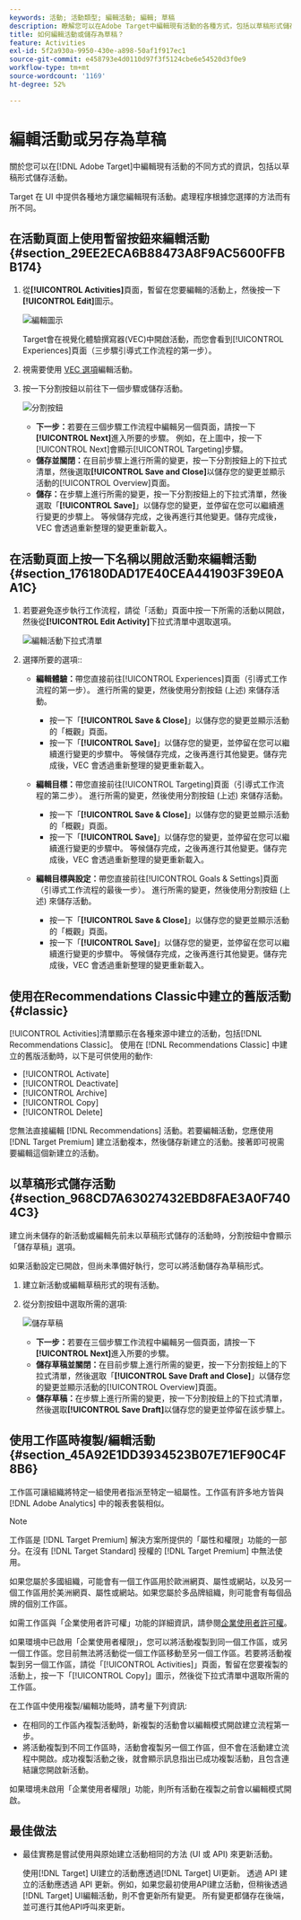```yaml
---
keywords: 活動; 活動類型; 編輯活動; 編輯; 草稿
description: 瞭解您可以在Adobe Target中編輯現有活動的各種方式，包括以草稿形式儲存活動。
title: 如何編輯活動或儲存為草稿？
feature: Activities
exl-id: 5f2a930a-9950-430e-a898-50af1f917ec1
source-git-commit: e458793e4d0110d97f3f5124cbe6e54520d3f0e9
workflow-type: tm+mt
source-wordcount: '1169'
ht-degree: 52%

---
```


# 編輯活動或另存為草稿

關於您可以在[!DNL Adobe Target]中編輯現有活動的不同方式的資訊，包括以草稿形式儲存活動。

Target 在 UI 中提供各種地方讓您編輯現有活動。處理程序根據您選擇的方法而有所不同。

## 在活動頁面上使用暫留按鈕來編輯活動 {#section_29EE2ECA6B88473A8F9AC5600FFBB174}

1. 從&#x200B;**[!UICONTROL Activities]**&#x200B;頁面，暫留在您要編輯的活動上，然後按一下&#x200B;**[!UICONTROL Edit]**&#x200B;圖示。

   ![編輯圖示](/help/main/c-activities/assets/hover_edit.png)

   Target會在視覺化體驗撰寫器(VEC)中開啟活動，而您會看到[!UICONTROL Experiences]頁面（三步驟引導式工作流程的第一步）。

1. 視需要使用 [VEC 選項](/help/main/c-experiences/c-visual-experience-composer/viztarget-options.md)編輯活動。

1. 按一下分割按鈕以前往下一個步驟或儲存活動。

   ![分割按鈕](/help/main/c-activities/assets/edit_split_button_2.png)

   * **下一步：**&#x200B;若要在三個步驟工作流程中編輯另一個頁面，請按一下&#x200B;**[!UICONTROL Next]**&#x200B;進入所要的步驟。 例如，在上圖中，按一下[!UICONTROL Next]會顯示[!UICONTROL Targeting]步驟。
   * **儲存並關閉：**&#x200B;在目前步驟上進行所需的變更，按一下分割按鈕上的下拉式清單，然後選取&#x200B;**[!UICONTROL Save and Close]**&#x200B;以儲存您的變更並顯示活動的[!UICONTROL Overview]頁面。
   * **儲存：**&#x200B;在步驟上進行所需的變更，按一下分割按鈕上的下拉式清單，然後選取「**[!UICONTROL Save]**」以儲存您的變更，並停留在您可以繼續進行變更的步驟上。 等候儲存完成，之後再進行其他變更。儲存完成後，VEC 會透過重新整理的變更重新載入。

## 在活動頁面上按一下名稱以開啟活動來編輯活動 {#section_176180DAD17E40CEA441903F39E0AA1C}

1. 若要避免逐步執行工作流程，請從「活動」頁面中按一下所需的活動以開啟，然後從&#x200B;**[!UICONTROL Edit Activity]**&#x200B;下拉式清單中選取選項。

   ![編輯活動下拉式清單](/help/main/c-activities/assets/edit_activity.png)

1. 選擇所要的選項::

   * **編輯體驗：**&#x200B;帶您直接前往[!UICONTROL Experiences]頁面（引導式工作流程的第一步）。 進行所需的變更，然後使用分割按鈕 (上述) 來儲存活動。

      * 按一下「**[!UICONTROL Save & Close]**」以儲存您的變更並顯示活動的「概觀」頁面。
      * 按一下「**[!UICONTROL Save]**」以儲存您的變更，並停留在您可以繼續進行變更的步驟中。 等候儲存完成，之後再進行其他變更。儲存完成後，VEC 會透過重新整理的變更重新載入。

   * **編輯目標：**&#x200B;帶您直接前往[!UICONTROL Targeting]頁面（引導式工作流程的第二步）。 進行所需的變更，然後使用分割按鈕 (上述) 來儲存活動。

      * 按一下「**[!UICONTROL Save & Close]**」以儲存您的變更並顯示活動的「概觀」頁面。
      * 按一下「**[!UICONTROL Save]**」以儲存您的變更，並停留在您可以繼續進行變更的步驟中。 等候儲存完成，之後再進行其他變更。儲存完成後，VEC 會透過重新整理的變更重新載入。

   * **編輯目標與設定：**&#x200B;帶您直接前往[!UICONTROL Goals & Settings]頁面（引導式工作流程的最後一步）。 進行所需的變更，然後使用分割按鈕 (上述) 來儲存活動。

      * 按一下「**[!UICONTROL Save & Close]**」以儲存您的變更並顯示活動的「概觀」頁面。
      * 按一下「**[!UICONTROL Save]**」以儲存您的變更，並停留在您可以繼續進行變更的步驟中。 等候儲存完成，之後再進行其他變更。儲存完成後，VEC 會透過重新整理的變更重新載入。

## 使用在Recommendations Classic中建立的舊版活動 {#classic}

[!UICONTROL Activities]清單顯示在各種來源中建立的活動，包括[!DNL Recommendations Classic]。 使用在 [!DNL Recommendations Classic] 中建立的舊版活動時，以下是可供使用的動作:

* [!UICONTROL Activate]
* [!UICONTROL Deactivate]
* [!UICONTROL Archive]
* [!UICONTROL Copy]
* [!UICONTROL Delete]

您無法直接編輯 [!DNL Recommendations] 活動。若要編輯活動，您應使用 [!DNL Target Premium] 建立活動複本，然後儲存新建立的活動。接著即可視需要編輯這個新建立的活動。

## 以草稿形式儲存活動 {#section_968CD7A63027432EBD8FAE3A0F7404C3}

建立尚未儲存的新活動或編輯先前未以草稿形式儲存的活動時，分割按鈕中會顯示「儲存草稿」選項。

如果活動設定已開啟，但尚未準備好執行，您可以將活動儲存為草稿形式。

1. 建立新活動或編輯草稿形式的現有活動。
1. 從分割按鈕中選取所需的選項:

   ![儲存草稿](/help/main/c-activities/assets/save_draft.png)

   * **下一步：**&#x200B;若要在三個步驟工作流程中編輯另一個頁面，請按一下&#x200B;**[!UICONTROL Next]**&#x200B;進入所要的步驟。
   * **儲存草稿並關閉：**&#x200B;在目前步驟上進行所需的變更，按一下分割按鈕上的下拉式清單，然後選取「**[!UICONTROL Save Draft and Close]**」以儲存您的變更並顯示活動的[!UICONTROL Overview]頁面。
   * **儲存草稿：**&#x200B;在步驟上進行所需的變更，按一下分割按鈕上的下拉式清單，然後選取&#x200B;**[!UICONTROL Save Draft]**&#x200B;以儲存您的變更並停留在該步驟上。

## 使用工作區時複製/編輯活動 {#section_45A92E1DD3934523B07E71EF90C4F8B6}

工作區可讓組織將特定一組使用者指派至特定一組屬性。工作區有許多地方皆與 [!DNL Adobe Analytics] 中的報表套裝相似。

>[!NOTE]
>
>工作區是 [!DNL Target Premium] 解決方案所提供的「屬性和權限」功能的一部分。在沒有 [!DNL Target Standard] 授權的 [!DNL Target Premium] 中無法使用。

如果您屬於多國組織，可能會有一個工作區用於歐洲網頁、屬性或網站，以及另一個工作區用於美洲網頁、屬性或網站。如果您屬於多品牌組織，則可能會有每個品牌的個別工作區。

如需工作區與「企業使用者許可權」功能的詳細資訊，請參閱[企業使用者許可權](/help/main/administrating-target/c-user-management/property-channel/property-channel.md#concept_E396B16FA2024ADBA27BC056138F9838)。

如果環境中已啟用「企業使用者權限」，您可以將活動複製到同一個工作區，或另一個工作區。您目前無法將活動從一個工作區移動至另一個工作區。若要將活動複製到另一個工作區，請從「[!UICONTROL Activities]」頁面，暫留在您要複製的活動上，按一下「[!UICONTROL Copy]」圖示，然後從下拉式清單中選取所需的工作區。

在工作區中使用複製/編輯功能時，請考量下列資訊:

* 在相同的工作區內複製活動時，新複製的活動會以編輯模式開啟建立流程第一步。
* 將活動複製到不同工作區時，活動會複製另一個工作區，但不會在活動建立流程中開啟。成功複製活動之後，就會顯示訊息指出已成功複製活動，且包含連結讓您開啟新活動。

如果環境未啟用「企業使用者權限」功能，則所有活動在複製之前會以編輯模式開啟。

## 最佳做法

* 最佳實務是嘗試使用與原始建立活動相同的方法 (UI 或 API) 來更新活動。

  使用[!DNL Target] UI建立的活動應透過[!DNL Target] UI更新。 透過 API 建立的活動應透過 API 更新。例如，如果您最初使用API建立活動，但稍後透過[!DNL Target] UI編輯活動，則不會更新所有變更。 所有變更都儲存在後端，並可進行其他API呼叫來更新。


